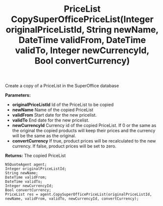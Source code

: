 ﻿---
uid: crmscript_ref_NSQuoteAgent_CopySuperOfficePriceList
title: PriceList CopySuperOfficePriceList(Integer originalPriceListId, String newName, DateTime validFrom, DateTime validTo, Integer newCurrencyId, Bool convertCurrency)
intellisense: NSQuoteAgent.CopySuperOfficePriceList
keywords: NSQuoteAgent, CopySuperOfficePriceList
so.topic: reference
---

Create a copy of a PriceList in the SuperOffice database

**Parameters:**
 - **originalPriceListId** Id of the PriceList to be copied
 - **newName** Name of the copied PriceList
 - **validFrom** Start date for the new pricelist.
 - **validTo** End date for the new pricelist.
 - **newCurrencyId** Currency id of the copied PriceList. If 0 or the same as the original the copied products will keep their prices and the currency will be the same as the original.
 - **convertCurrency** If true, product prices will be recalculated to the new currency. If false, product prices will be set to zero.

**Returns:** The copied PriceList

```crmscript
NSQuoteAgent agent;
Integer originalPriceListId;
String newName;
DateTime validFrom;
DateTime validTo;
Integer newCurrencyId;
Bool convertCurrency;
PriceList res = agent.CopySuperOfficePriceList(originalPriceListId, newName, validFrom, validTo, newCurrencyId, convertCurrency);
```


